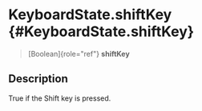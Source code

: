 KeyboardState.shiftKey {#KeyboardState.shiftKey}
======================

> [Boolean]{role="ref"} **shiftKey**

Description
-----------

True if the Shift key is pressed.
